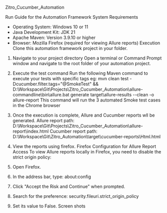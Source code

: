 Zitro_Cucumber_Automation

Run Guide for the Automation Framework
System Requirements
* Operating System: Windows 10 or 11
* Java Development Kit: JDK 21
* Apache Maven: Version 3.9.10 or higher
* Browser: Mozilla Firefox (required for viewing Allure reports)
Execution
Clone this automation framework project in your folder.
1. Navigate to your project directory Open a terminal or Command Prompt window and navigate to the root folder of your automation project.
2. Execute the test command Run the following Maven command to execute your tests with specific tags
	eg: mvn clean test -Dcucumber.filter.tags="@SmokeTest" && D:\Workspace\Git\Projects\Zitro_Cucumber_Automation\allure-commandline\bin\allure.bat generate target\allure-results --clean -o allure-report
	This command will run the 3 automated Smoke test cases in the Chrome browser
3. Once the execution is complete, Allure and Cucumber reports wll be generated.
	Allure report path: D:\Workspace\Git\Projects\Zitro_Cucumber_Automation\allure-report\index.html
	Cucumber report path: D:\Workspace\Git\Zitro_Automation\target\cucumber-reports\Html.html
4. View the reports using firefox.
Firefox Configuration for Allure Report Access
To view Allure reports locally in Firefox, you need to disable the strict origin policy:
1. Open Firefox.
2. In the address bar, type: about:config

3. Click "Accept the Risk and Continue" when prompted.
4. Search for the preference: security.fileuri.strict_origin_policy

5. Set its value to False.
Screen shots








